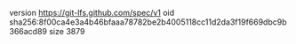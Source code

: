 version https://git-lfs.github.com/spec/v1
oid sha256:8f00ca4e3a4b46bfaaa78782be2b4005118cc11d2da3f19f669dbc9b366acd89
size 3879

